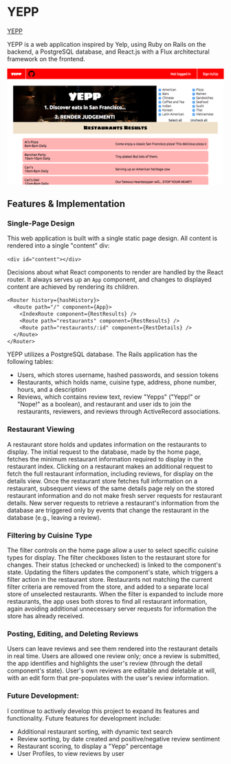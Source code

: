 # YEPP

[YEPP][heroku]

[heroku]: https://yepp.herokuapp.com

YEPP is a web application inspired by Yelp, using Ruby on Rails on the backend, a PostgreSQL database, and React.js with a Flux architectural framework on the frontend.

![ScreenShot](yepp.png)

## Features & Implementation

### Single-Page Design

This web application is built with a single static page design.  All content is rendered into a single "content" div:

`<div id="content"></div>`

Decisions about what React components to render are handled by the React router. It always serves up an `App` component, and changes to displayed content are achieved by rendering its children.

```
<Router history={hashHistory}>
  <Route path="/" component={App}>
    <IndexRoute component={RestResults} />
    <Route path="restaurants" component={RestResults} />
    <Route path="restaurants/:id" component={RestDetails} />
  </Route>
</Router>
```

YEPP utilizes a PostgreSQL database.  The Rails application has the following tables:

* Users, which stores username, hashed passwords, and session tokens
* Restaurants, which holds name, cuisine type, address, phone number, hours, and a description
* Reviews, which contains review text, review "Yepps" ("Yepp!" or "Nope!" as a boolean), and restaurant and user ids to join the restaurants, reviewers, and reviews through ActiveRecord associations.

### Restaurant Viewing

A restaurant store holds and updates information on the restaurants to display.  The initial request to the database, made by the home page, fetches the minimum restaurant information required to display in the restaurant index.  Clicking on a restaurant makes an additional request to fetch the full restaurant information, including reviews, for display on the details view.  Once the restaurant store fetches full information on a restaurant, subsequent views of the same details page rely on the stored restaurant information and do not make fresh server requests for restaurant details.  New server requests to retrieve a restaurant's information from the database are triggered only by events that change the restaurant in the database (e.g., leaving a review).

### Filtering by Cuisine Type

The filter controls on the home page allow a user to select specific cuisine types for display.  The filter checkboxes listen to the restaurant store for changes.  Their status (checked or unchecked) is linked to the component's state.  Updating the filters updates the component's state, which triggers a filter action in the restaurant store.  Restaurants not matching the current filter criteria are removed from the store, and added to a separate local store of unselected restaurants.  When the filter is expanded to include more restaurants, the app uses both stores to find all restaurant information, again avoiding additional unnecessary server requests for information the store has already received.

### Posting, Editing, and Deleting Reviews

Users can leave reviews and see them rendered into the restaurant details in real time. Users are allowed one review only; once a review is submitted, the app identifies and highlights the user's review (through the detail component's state).  User's own reviews are editable and deletable at will, with an edit form that pre-populates with the user's review information.

### Future Development:

I continue to actively develop this project to expand its features and functionality.  Future features for development include:

* Additional restaurant sorting, with dynamic text search
* Review sorting, by date created and positive/negative review sentiment
* Restaurant scoring, to display a "Yepp" percentage
* User Profiles, to view reviews by user
